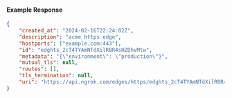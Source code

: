 <!-- Code generated for API Clients. DO NOT EDIT. -->

#### Example Response

```json
{
	"created_at": "2024-02-16T22:24:02Z",
	"description": "acme https edge",
	"hostports": ["example.com:443"],
	"id": "edghts_2cT4TYAmNTdXilRBR4sHZDhvMtw",
	"metadata": "{\"environment\": \"production\"}",
	"mutual_tls": null,
	"routes": [],
	"tls_termination": null,
	"uri": "https://api.ngrok.com/edges/https/edghts_2cT4TYAmNTdXilRBR4sHZDhvMtw"
}
```
